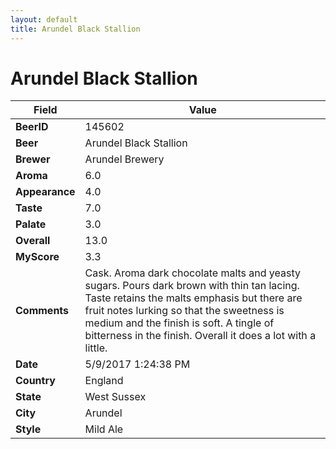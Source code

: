 ```yaml
---
layout: default
title: Arundel Black Stallion
---
```


# Arundel Black Stallion

| Field         | Value     |
|---------------|-----------|
| **BeerID** | 145602 |
| **Beer** | Arundel Black Stallion |
| **Brewer** | Arundel Brewery |
| **Aroma** | 6.0 |
| **Appearance** | 4.0 |
| **Taste** | 7.0 |
| **Palate** | 3.0 |
| **Overall** | 13.0 |
| **MyScore** | 3.3 |
| **Comments** | Cask. Aroma dark chocolate malts and yeasty sugars. Pours dark brown with thin tan lacing. Taste retains the malts emphasis but there are fruit notes lurking so that the sweetness is medium and the finish is soft. A tingle of bitterness in the finish. Overall it does a lot with a little. |
| **Date** | 5/9/2017 1:24:38 PM |
| **Country** | England |
| **State** | West Sussex |
| **City** | Arundel |
| **Style** | Mild Ale |
